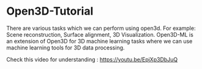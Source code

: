 # Open3D-Tutorial

 There are various tasks which we can perform using open3d. For example: Scene reconstruction, Surface alignment, 3D Visualization. Open3D-ML is an extension of Open3D for 3D machine learning tasks where we can use machine learning tools for 3D data processing. 


Check this video for understanding :  https://youtu.be/EpjXp3DbJuQ
